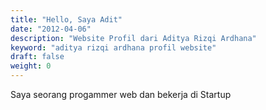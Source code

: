 ```yaml
---
title: "Hello, Saya Adit"
date: "2012-04-06"
description: "Website Profil dari Aditya Rizqi Ardhana"
keyword: "aditya rizqi ardhana profil website"
draft: false
weight: 0
---
```


Saya seorang progammer web dan bekerja di Startup
